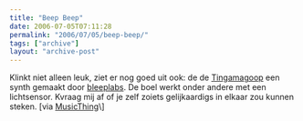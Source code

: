```yaml
---
title: "Beep Beep"
date: 2006-07-05T07:11:28
permalink: "2006/07/05/beep-beep/"
tags: ["archive"]
layout: "archive-post"
---
```

Klinkt niet alleen leuk, ziet er nog goed uit ook: de de [Tingamagoop](http://www.bleeplabs.com/images/thingamagoop-lg.mov "http://www.bleeplabs.com/images/thingamagoop-lg.mov") een synth gemaakt door [bleeplabs](http://www.bleeplabs.com/ "http://www.bleeplabs.com/"). De boel werkt onder andere met een lichtsensor. Kvraag mij af of je zelf zoiets gelijkaardigs in elkaar zou kunnen steken. \[via [MusicThing](http://musicthing.blogspot.com/2006/07/supercute-synth-bleep-labs.html "http://musicthing.blogspot.com/2006/07/supercute-synth-bleep-labs.html")\]
